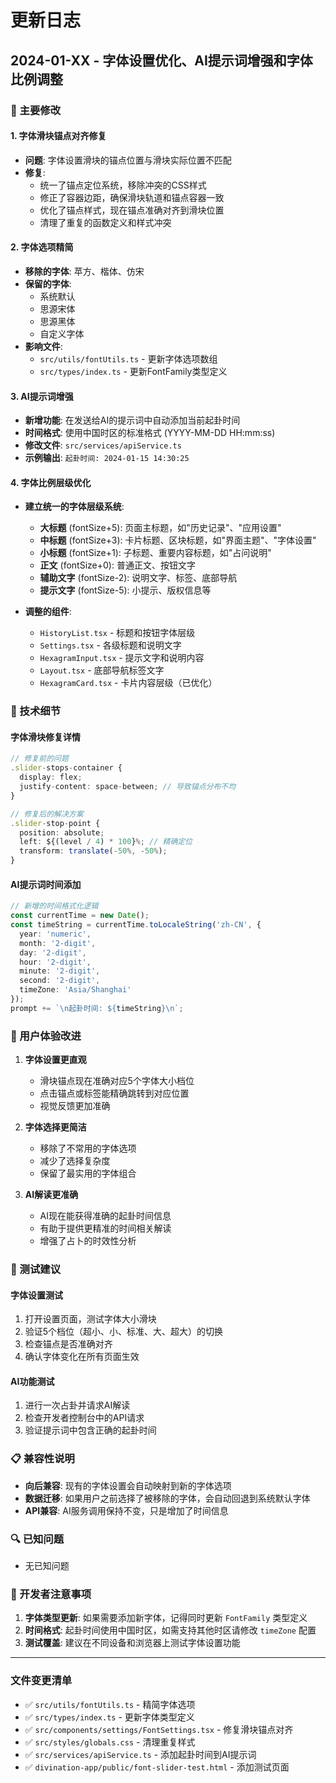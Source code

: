# 更新日志

## 2024-01-XX - 字体设置优化、AI提示词增强和字体比例调整

### 🎯 主要修改

#### 1. 字体滑块锚点对齐修复
- **问题**: 字体设置滑块的锚点位置与滑块实际位置不匹配
- **修复**:
  - 统一了锚点定位系统，移除冲突的CSS样式
  - 修正了容器边距，确保滑块轨道和锚点容器一致
  - 优化了锚点样式，现在锚点准确对齐到滑块位置
  - 清理了重复的函数定义和样式冲突

#### 2. 字体选项精简
- **移除的字体**: 苹方、楷体、仿宋
- **保留的字体**:
  - 系统默认
  - 思源宋体
  - 思源黑体
  - 自定义字体
- **影响文件**:
  - `src/utils/fontUtils.ts` - 更新字体选项数组
  - `src/types/index.ts` - 更新FontFamily类型定义

#### 3. AI提示词增强
- **新增功能**: 在发送给AI的提示词中自动添加当前起卦时间
- **时间格式**: 使用中国时区的标准格式 (YYYY-MM-DD HH:mm:ss)
- **修改文件**: `src/services/apiService.ts`
- **示例输出**: `起卦时间: 2024-01-15 14:30:25`

#### 4. 字体比例层级优化
- **建立统一的字体层级系统**:
  - **大标题** (fontSize+5): 页面主标题，如"历史记录"、"应用设置"
  - **中标题** (fontSize+3): 卡片标题、区块标题，如"界面主题"、"字体设置"
  - **小标题** (fontSize+1): 子标题、重要内容标题，如"占问说明"
  - **正文** (fontSize+0): 普通正文、按钮文字
  - **辅助文字** (fontSize-2): 说明文字、标签、底部导航
  - **提示文字** (fontSize-5): 小提示、版权信息等

- **调整的组件**:
  - `HistoryList.tsx` - 标题和按钮字体层级
  - `Settings.tsx` - 各级标题和说明文字
  - `HexagramInput.tsx` - 提示文字和说明内容
  - `Layout.tsx` - 底部导航标签文字
  - `HexagramCard.tsx` - 卡片内容层级（已优化）

### 🔧 技术细节

#### 字体滑块修复详情
```typescript
// 修复前的问题
.slider-stops-container {
  display: flex;
  justify-content: space-between; // 导致锚点分布不均
}

// 修复后的解决方案
.slider-stop-point {
  position: absolute;
  left: ${(level / 4) * 100}%; // 精确定位
  transform: translate(-50%, -50%);
}
```

#### AI提示词时间添加
```typescript
// 新增的时间格式化逻辑
const currentTime = new Date();
const timeString = currentTime.toLocaleString('zh-CN', {
  year: 'numeric',
  month: '2-digit',
  day: '2-digit',
  hour: '2-digit',
  minute: '2-digit',
  second: '2-digit',
  timeZone: 'Asia/Shanghai'
});
prompt += `\n起卦时间: ${timeString}\n`;
```

### 📱 用户体验改进

1. **字体设置更直观**
   - 滑块锚点现在准确对应5个字体大小档位
   - 点击锚点或标签能精确跳转到对应位置
   - 视觉反馈更加准确

2. **字体选择更简洁**
   - 移除了不常用的字体选项
   - 减少了选择复杂度
   - 保留了最实用的字体组合

3. **AI解读更准确**
   - AI现在能获得准确的起卦时间信息
   - 有助于提供更精准的时间相关解读
   - 增强了占卜的时效性分析

### 🧪 测试建议

#### 字体设置测试
1. 打开设置页面，测试字体大小滑块
2. 验证5个档位（超小、小、标准、大、超大）的切换
3. 检查锚点是否准确对齐
4. 确认字体变化在所有页面生效

#### AI功能测试
1. 进行一次占卦并请求AI解读
2. 检查开发者控制台中的API请求
3. 验证提示词中包含正确的起卦时间

### 📋 兼容性说明

- **向后兼容**: 现有的字体设置会自动映射到新的字体选项
- **数据迁移**: 如果用户之前选择了被移除的字体，会自动回退到系统默认字体
- **API兼容**: AI服务调用保持不变，只是增加了时间信息

### 🔍 已知问题

- 无已知问题

### 📝 开发者注意事项

1. **字体类型更新**: 如果需要添加新字体，记得同时更新 `FontFamily` 类型定义
2. **时间格式**: 起卦时间使用中国时区，如需支持其他时区请修改 `timeZone` 配置
3. **测试覆盖**: 建议在不同设备和浏览器上测试字体设置功能

---

### 文件变更清单

- ✅ `src/utils/fontUtils.ts` - 精简字体选项
- ✅ `src/types/index.ts` - 更新字体类型定义
- ✅ `src/components/settings/FontSettings.tsx` - 修复滑块锚点对齐
- ✅ `src/styles/globals.css` - 清理重复样式
- ✅ `src/services/apiService.ts` - 添加起卦时间到AI提示词
- ✅ `divination-app/public/font-slider-test.html` - 添加测试页面
